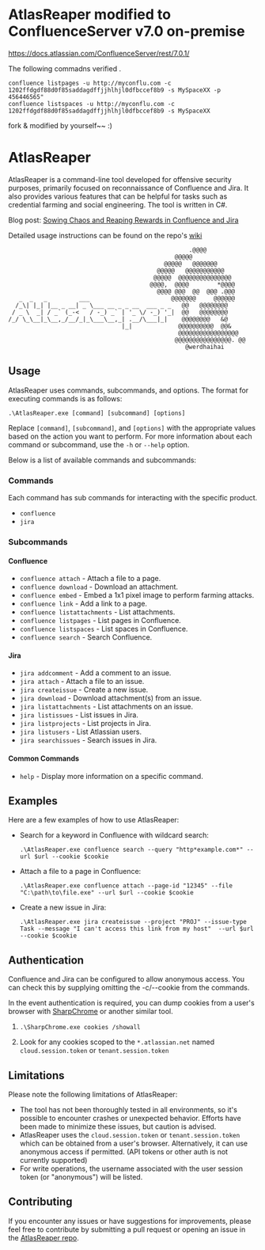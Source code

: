 # AtlasReaper modified to ConfluenceServer v7.0 on-premise

https://docs.atlassian.com/ConfluenceServer/rest/7.0.1/

The following commadns  verified .

``` 
confluence listpages -u http://myconflu.com -c 1202ffdgdf88d0f85saddagdffjjhlhjl0dfbccef8b9 -s MySpaceXX -p 456446565"
confluence listspaces -u http://myconflu.com -c 1202ffdgdf88d0f85saddagdffjjhlhjl0dfbccef8b9 -s MySpaceXX
```    

fork & modified by yourself~~ :)  
				

# AtlasReaper

AtlasReaper is a command-line tool developed for offensive security purposes, primarily focused on reconnaissance of Confluence and Jira. It also provides various features that can be helpful for tasks such as credential farming and social engineering. The tool is written in C#. 

Blog post: [Sowing Chaos and Reaping Rewards in Confluence and Jira](https://medium.com/specter-ops-posts/sowing-chaos-and-reaping-rewards-in-confluence-and-jira-7a90ba33bf62)

Detailed usage instructions can be found on the repo's [wiki](https://github.com/werdhaihai/AtlasReaper/wiki)

```
                                                   .@@@@
                                               @@@@@
                                            @@@@@   @@@@@@@
                                          @@@@@   @@@@@@@@@@@
                                         @@@@@  @@@@@@@@@@@@@@@
                                        @@@@,  @@@@        *@@@@
                                          @@@@ @@@  @@  @@@ .@@@
   _  _   _         ___                       @@@@@@@     @@@@@@
  /_\| |_| |__ _ __| _ \___ __ _ _ __  ___ _ _   @@   @@@@@@@@
 / _ \  _| / _` (_-<   / -_) _` | '_ \/ -_) '_|  @@   @@@@@@@@
/_/ \_\__|_\__,_/__/_|_\___\__,_| .__/\___|_|    @@@@@@@@   &@
                                |_|             @@@@@@@@@@  @@&
                                                @@@@@@@@@@@@@@@@@
                                               @@@@@@@@@@@@@@@@. @@
                                                  @werdhaihai
```

## Usage

AtlasReaper uses commands, subcommands, and options. The format for executing commands is as follows: 

`.\AtlasReaper.exe [command] [subcommand] [options]`

Replace `[command]`, `[subcommand]`, and `[options]` with the appropriate values based on the action you want to perform. For more information about each command or subcommand, use the `-h` or `--help` option.

Below is a list of available commands and subcommands:

### Commands

Each command has sub commands for interacting with the specific product.

- `confluence`
- `jira`

### Subcommands

#### Confluence

- `confluence attach` - Attach a file to a page.
- `confluence download` - Download an attachment.
- `confluence embed` - Embed a 1x1 pixel image to perform farming attacks.
- `confluence link` - Add a link to a page.
- `confluence listattachments` - List attachments.
- `confluence listpages` - List pages in Confluence.
- `confluence listspaces` - List spaces in Confluence.
- `confluence search` - Search Confluence.

#### Jira

- `jira addcomment` - Add a comment to an issue.
- `jira attach` - Attach a file to an issue.
- `jira createissue` - Create a new issue.
- `jira download` - Download attachment(s) from an issue.
- `jira listattachments` - List attachments on an issue.
- `jira listissues` - List issues in Jira.
- `jira listprojects` - List projects in Jira.
- `jira listusers` - List Atlassian users.
- `jira searchissues` - Search issues in Jira.


#### Common Commands

- `help` - Display more information on a specific command.


## Examples

Here are a few examples of how to use AtlasReaper:

- Search for a keyword in Confluence with wildcard search:
    
    `.\AtlasReaper.exe confluence search --query "http*example.com*" --url $url --cookie $cookie` 
    
- Attach a file to a page in Confluence:
    
    `.\AtlasReaper.exe confluence attach --page-id "12345" --file "C:\path\to\file.exe" --url $url --cookie $cookie`
    
- Create a new issue in Jira:
    
    `.\AtlasReaper.exe jira createissue --project "PROJ" --issue-type Task --message "I can't access this link from my host"  --url $url --cookie $cookie`

## Authentication

Confluence and Jira can be configured to allow anonymous access. You can check this by supplying omitting the -c/--cookie from the commands.

In the event authentication is required, you can dump cookies from a user's browser with [SharpChrome]() or another similar tool.

1. `.\SharpChrome.exe cookies /showall`

2. Look for any cookies scoped to the `*.atlassian.net` named `cloud.session.token` or  `tenant.session.token`

## Limitations

Please note the following limitations of AtlasReaper:

- The tool has not been thoroughly tested in all environments, so it's possible to encounter crashes or unexpected behavior. Efforts have been made to minimize these issues, but caution is advised.
- AtlasReaper uses the `cloud.session.token`  or `tenant.session.token` which can be obtained from a user's browser. Alternatively, it can use anonymous access if permitted. (API tokens or other auth is not currently supported)
- For write operations, the username associated with the user session token (or "anonymous") will be listed.

## Contributing

If you encounter any issues or have suggestions for improvements, please feel free to contribute by submitting a pull request or opening an issue in the [AtlasReaper repo](https://github.com/werdhaihai/AtlasReaper).

